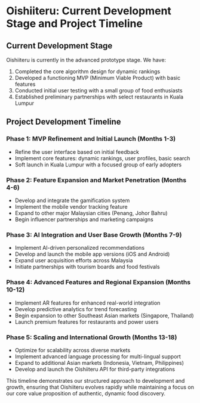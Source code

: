 # Oishiiteru: Current Development Stage and Project Timeline

## Current Development Stage

Oishiiteru is currently in the advanced prototype stage. We have:

1. Completed the core algorithm design for dynamic rankings
2. Developed a functioning MVP (Minimum Viable Product) with basic features
3. Conducted initial user testing with a small group of food enthusiasts
4. Established preliminary partnerships with select restaurants in Kuala Lumpur

## Project Development Timeline

### Phase 1: MVP Refinement and Initial Launch (Months 1-3)

- Refine the user interface based on initial feedback
- Implement core features: dynamic rankings, user profiles, basic search
- Soft launch in Kuala Lumpur with a focused group of early adopters

### Phase 2: Feature Expansion and Market Penetration (Months 4-6)

- Develop and integrate the gamification system
- Implement the mobile vendor tracking feature
- Expand to other major Malaysian cities (Penang, Johor Bahru)
- Begin influencer partnerships and marketing campaigns

### Phase 3: AI Integration and User Base Growth (Months 7-9)

- Implement AI-driven personalized recommendations
- Develop and launch the mobile app versions (iOS and Android)
- Expand user acquisition efforts across Malaysia
- Initiate partnerships with tourism boards and food festivals

### Phase 4: Advanced Features and Regional Expansion (Months 10-12)

- Implement AR features for enhanced real-world integration
- Develop predictive analytics for trend forecasting
- Begin expansion to other Southeast Asian markets (Singapore, Thailand)
- Launch premium features for restaurants and power users

### Phase 5: Scaling and International Growth (Months 13-18)

- Optimize for scalability across diverse markets
- Implement advanced language processing for multi-lingual support
- Expand to additional Asian markets (Indonesia, Vietnam, Philippines)
- Develop and launch the Oishiiteru API for third-party integrations

This timeline demonstrates our structured approach to development and growth, ensuring that Oishiiteru evolves rapidly while maintaining a focus on our core value proposition of authentic, dynamic food discovery.
